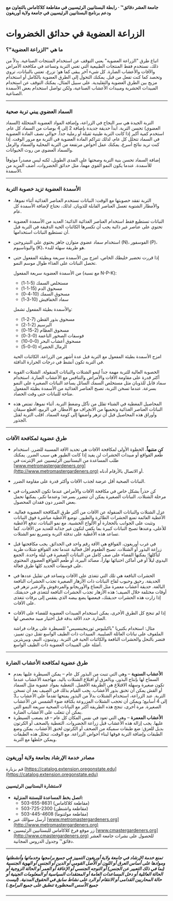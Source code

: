 #### جامعة العشر دقائق™ · رابطة البستانيين الرئيسيين في مقاطعة كلاكاماس بالتعاون مع ودعم برنامج البستانيين الرئيسيين في جامعة ولاية أوريغون

# الزراعة العضوية في حدائق الخضروات

### ما هي "الزراعة العضوية"؟

اتباع طرق "الزراعة العضوية" يعني التوقف عن استخدام المنتجات الصناعية. بدلاً من ذلك، نستخدم فقط المنتجات الطبيعية التي تغني التربة وتساعد في مكافحة الأمراض والآفات والأعشاب الضارة. كل شيء آخر يبقى كما هو؛ تزرع، تعتني بالنباتات، تروي وتحصد كما كنت تفعل من قبل. يمكنك التحول إلى الطرق العضوية بالكامل أو استخدام مزيج بين الطرق العضوية والتقليدية. على سبيل المثال، يمكنك التوقف عن استخدام المبيدات الحشرية ومبيدات الأعشاب الصناعية، ولكن تواصل استخدام بعض الأسمدة الصناعية.

---

### السماد العضوي يبني تربة صحية

التربة الجيدة هي سر النجاح في الزراعة، وإضافة المواد العضوية المتحللة (السماد العضوي) تحسن التربة. ابدأ حديقة جديدة بإضافة 2 إلى 4 بوصات من السماد كل عام. استخدم كمية أكبر إذا كانت التربة طينية ثقيلة أو رملية جداً. حوالي نصف المادة العضوية في السماد تتحلل كل عام، لذلك تتراكم المادة العضوية في التربة مع مرور الوقت. إذا كنت تريد نتائج أسرع، يمكنك عمل أحواض مرتفعة من التربة المحلية والسماد والرمل والسماد العضوي من روث الحيوانات.

إضافة السماد تحسن بنية التربة وصحتها على المدى الطويل، لكنه ليس مصدراً موثوقاً للأسمدة. عندما يكون النمو القوي مهماً، مثل حدائق الخضروات، أضف المزيد من الأسمدة.

---

### الأسمدة العضوية تزيد خصوبة التربة

- التربة تفقد خصوبتها مع الوقت: النباتات تستخدم العناصر الغذائية أثناء نموها، والأمطار الشتوية تغسل العناصر القابلة للذوبان. لذلك، نحتاج لإضافة الأسمدة كل عام.
- النباتات تستطيع فقط استخدام العناصر الغذائية الذائبة؛ العديد من الأسمدة العضوية تحتوي على عناصر غير ذائبة يجب أن تكسرها الكائنات الحية الدقيقة في التربة قبل أن تستطيع النباتات استخدامها.
- استخدام سماد عضوي متوازن جاهز يحتوي على النيتروجين (N)، الفوسفور (P)، والبوتاسيوم (K)، هو طريقة سهلة للبدء.
- إذا قررت تحضير خليطك الخاص، امزج بين الأسمدة سريعة وبطيئة المفعول حتى تحصل النباتات على الغذاء طوال موسم النمو.

  من الأسمدة العضوية سريعة المفعول (مع نسبة N-P-K):
  - مستخلص السمك (5-1-1)
  - مسحوق الدم (15-1-1)
  - مسحوق السمك (10-4-0)
  - سماد الخفافيش (10-3-1)

  والأسمدة بطيئة المفعول تشمل:
  - مسحوق بذور القطن (7-2-1)
  - البرسيم (2-1-2)
  - مسحوق العظام (2-15-0)
  - فوسفات الصخور الناعمة (0-3-0)
  - مسحوق أعشاب البحر (0-0-10)
  - الرمال الخضراء (0-0-5)

  امزج الأسمدة بطيئة المفعول مع التربة قبل عدة أشهر من الزراعة. الكائنات الحية في التربة تكون أنشط في درجات الحرارة الدافئة.

- الخصوبة العالية للتربة مهمة جداً لنمو الشتلات والنباتات المنقولة. الشتلات القوية أكثر قدرة على مقاومة الآفات والأمراض والتنافس مع الأعشاب الضارة. استخدام سماد قابل للذوبان مثل مستخلص السمك السائل يساعد النباتات الصغيرة على النمو بسرعة. عندما تسخن التربة، تصبح العناصر الغذائية من الأسمدة بطيئة المفعول متاحة للنباتات حتى وقت الحصاد.
- المحاصيل المغطية في الشتاء تقلل من تآكل وضغط التربة. أثناء نموها، تمتص هذه النباتات العناصر الغذائية وتحميها من الانجراف مع الأمطار. في الربيع، اقطع سيقان وأوراق هذه المحاصيل قبل أن تزهر وأضفها إلى كومة السماد. اقلب التربة لقتل الجذور.

---

### طرق عضوية لمكافحة الآفات

- **كن منتبهاً.** الخطوة الأولى لمكافحة الآفات هي تحديد الآفة المسببة للضرر. استخدام طُعم القواقع أو مبيدات الحشرات لن يفيد إذا كانت الطيور هي سبب الضرر. يمكنك طلب المساعدة من البستانيين الرئيسيين عبر الإنترنت في [www.metromastergardeners.org](http://www.metromastergardeners.org) أو الاتصال بالأرقام أدناه.
- النباتات الصحية أقل عرضة لجذب الآفات وأكثر قدرة على مقاومة الضرر.
- كن حذراً بشكل خاص في مكافحة الآفات والأمراض عندما تكون الخضروات في مرحلة الشتلات. النباتات الصغيرة يمكن أن تتضرر بسرعة؛ وعندما تكبر، يمكنها تحمل بعض الضرر دون فقدان المحصول.
- عزل الشتلات والنباتات المنقولة عن الآفات من أكثر طرق المكافحة العضوية فعالية. الأغطية العائمة تمنع الحشرات الطائرة والطيور. توضع الأغطية مباشرة فوق النباتات وتثبت على الجوانب بالحجارة أو الألواح الخشبية. مع نمو النباتات، تدفع الأغطية للأعلى، وعندها تصبح النباتات كبيرة بما يكفي لتكون غير جذابة للعديد من الآفات. كما تساعد هذه الأغطية على تدفئة التربة وتسريع نمو الشتلات.
- في غرب أوريغون، القواقع هي الآفة رقم واحد في الحدائق. يجب مكافحتها قبل زراعة البذور أو الشتلات. تصبح الطعوم أقل فعالية عندما تجد القواقع شتلات طرية لتأكلها؛ يمكنها القضاء على صف كامل من النباتات الصغيرة في ليلة واحدة. الجمع اليدوي ليلاً أو في أماكن اختبائها نهاراً، مصائد البيرة، أو طُعم القواقع العضوي المحتوي على فوسفات الحديد كلها طرق فعالة.
- الحشرات النافعة هي تلك التي تتغذى على الآفات وتساعد في تقليل عددها في الحديقة. رحيق وحبوب لقاح النباتات ذات الأزهار الصغيرة تجذب الحشرات النافعة البالغة. حديقة أعشاب معمرة مثل النعناع والأوريجانو والمردقوش والزعتـر تزهر في أوقات مختلفة خلال الصيف؛ هذه الأزهار تجذب الحشرات النافعة لتتغذى في حديقتك. إذا زارت هذه الحشرات حديقتك، فبعضها يضع بيضه الذي يفقس إلى يرقات تتغذى على الآفات.
- إذا لم تنجح كل الطرق الأخرى، يمكن استخدام المبيدات العضوية للقضاء على الآفات الضارة. حدد الآفة بدقة قبل اختيار مبيد مخصص لها.

  مثال: استخدام بكتيريا "باكيليوس ثورينجينسيس" للسيطرة على يرقات فراشة الملفوف على نباتات العائلة الصليبية. المبيدات ذات الطيف الواسع تقتل دون تمييز، فتضر بالنحل والحشرات النافعة والكائنات الحية في التربة. روتينون، النيم، وبيريثرين أمثلة على المبيدات العضوية ذات الطيف الواسع.

---

### طرق عضوية لمكافحة الأعشاب الضارة

- **الأعشاب السنوية** – وهي التي تنبت من البذور كل عام – يمكن السيطرة عليها بعدم السماح لها بإنتاج البذور، وبالعزق أو اقتلاع الشتلات باليد. مهاجمة الأعشاب عندما تكون صغيرة وسهلة الاقتلاع هي الطريقة الأفضل. التغطية بمواد عضوية مثل السماد أو القش يمكن أن تخنق بذور الأعشاب. يجب القيام بذلك في الصيف بعد أن تسخن التربة. عند الزراعة، استخدام الشتلات بدلاً من البذور يمنحها تقدماً على الأعشاب بـ3 إلى 4 أسابيع؛ ويمكن أن تحجب الشتلات المزروعة بكثافة ضوء الشمس عن الأعشاب الصغيرة. مرة أخرى، تنجح هذه الطريقة أكثر مع النباتات الصحية سريعة النمو التي يمكن أن تتغلب على الأعشاب الضارة.
- **الأعشاب المعمرة** – وهي التي تعود في نفس المكان كل عام – قد يصعب السيطرة عليها. يجب إزالة هذه الأعشاب قبل زراعة الخضروات. التغطية بالصحف أو الكرتون بديل للعزق: ضع طبقات سميكة من الصحف أو الكرتون لخنق الأعشاب. يمكن وضع الطبقات وإضافة التربة فوقها لبناء أحواض الزراعة. مع الوقت، تتحلل هذه الطبقات ويمكن خلطها مع التربة.

---

### مصادر خدمة الإرشاد بجامعة ولاية أوريغون

قم بزيارة [https://catalog.extension.oregonstate.edu](https://catalog.extension.oregonstate.edu)

#### لاستشارة البستانيين الرئيسيين

- **اتصل بخط المساعدة للبستنة المنزلية:**
  - 503-655-8631 (مقاطعة كلاكاماس)
  - 503-725-2300 (مقاطعة واشنطن)
  - 503-445-4608 (مقاطعة مولتنوما)
- أرسل سؤالك عبر [www.metromastergardeners.org](http://www.metromastergardeners.org)
- زر موقع فرع كلاكاماس للبستانيين الرئيسيين [www.cmastergardeners.org](http://www.cmastergardeners.org) للحصول على نشرات جامعة العشر دقائق™ وجدول الدروس المجانية.

---

##### تمنع خدمة الإرشاد في جامعة ولاية أوريغون التمييز في جميع برامجها وخدماتها وأنشطتها وموادها على أساس العرق أو اللون أو الأصل القومي أو الدين أو الجنس أو الهوية الجنسية (بما في ذلك التعبير عن الجنس) أو التوجه الجنسي أو الإعاقة أو العمر أو الحالة الزوجية أو الحالة العائلية أو دخل المساعدات العامة أو المعتقدات السياسية أو المعلومات الجينية أو حالة المحاربين القدامى أو الانتقام أو الرد على نشاط سابق في الحقوق المدنية. (ليست جميع الأسس المحظورة تنطبق على جميع البرامج.)
---